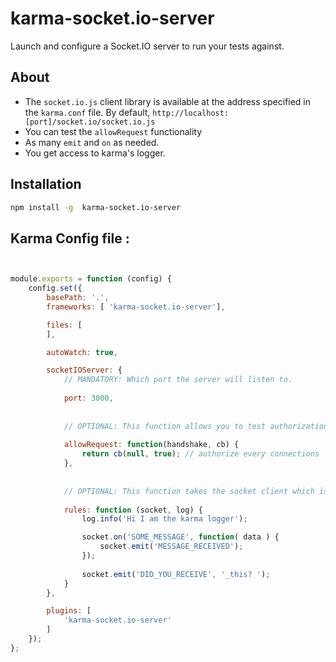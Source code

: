 # karma-socket.io-server
Launch and configure a Socket.IO server to run your tests against.

## About

- The `socket.io.js` client library is available at the address specified in the `karma.conf` file. By default, `http://localhost:[port]/socket.io/socket.io.js`
- You can test the `allowRequest` functionality
- As many `emit` and `on` as needed.
- You get access to karma's logger.


## Installation

```bash
npm install -g  karma-socket.io-server
```

## Karma Config file : 

```javascript


module.exports = function (config) {
    config.set({
        basePath: '.',
        frameworks: [ 'karma-socket.io-server'],

        files: [
        ],

        autoWatch: true,

        socketIOServer: {
            // MANDATORY: Which port the server will listen to.
            
            port: 3000,
            
            
            // OPTIONAL: This function allows you to test authorization with handshake. - 
            
            allowRequest: function(handshake, cb) {
                return cb(null, true); // authorize every connections
            },
            
            
            // OPTIONAL: This function takes the socket client which is initialize after the on('connection')
            
            rules: function (socket, log) {
                log.info('Hi I am the karma logger');

                socket.on('SOME_MESSAGE', function( data ) {
                    socket.emit('MESSAGE_RECEIVED');
                });
                
                socket.emit('DID_YOU_RECEIVE', '_this? ');
            }
        },

        plugins: [           
            'karma-socket.io-server'
        ]
    });
};


```

